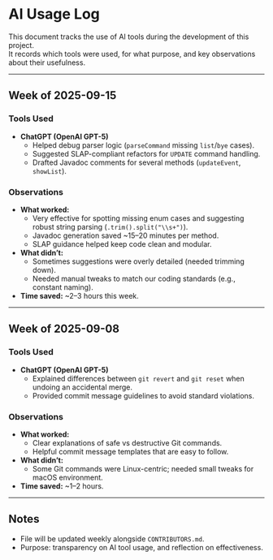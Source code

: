 # AI Usage Log

This document tracks the use of AI tools during the development of this project.  
It records which tools were used, for what purpose, and key observations about their usefulness.

---

## Week of 2025-09-15

### Tools Used
- **ChatGPT (OpenAI GPT-5)**
    - Helped debug parser logic (`parseCommand` missing `list`/`bye` cases).
    - Suggested SLAP-compliant refactors for `UPDATE` command handling.
    - Drafted Javadoc comments for several methods (`updateEvent`, `showList`).

### Observations
- **What worked:**
    - Very effective for spotting missing enum cases and suggesting robust string parsing (`.trim().split("\\s+")`).
    - Javadoc generation saved ~15–20 minutes per method.
    - SLAP guidance helped keep code clean and modular.
- **What didn’t:**
    - Sometimes suggestions were overly detailed (needed trimming down).
    - Needed manual tweaks to match our coding standards (e.g., constant naming).
- **Time saved:** ~2–3 hours this week.

---

## Week of 2025-09-08

### Tools Used
- **ChatGPT (OpenAI GPT-5)**
    - Explained differences between `git revert` and `git reset` when undoing an accidental merge.
    - Provided commit message guidelines to avoid standard violations.

### Observations
- **What worked:**
    - Clear explanations of safe vs destructive Git commands.
    - Helpful commit message templates that are easy to follow.
- **What didn’t:**
    - Some Git commands were Linux-centric; needed small tweaks for macOS environment.
- **Time saved:** ~1–2 hours.

---

## Notes
- File will be updated weekly alongside `CONTRIBUTORS.md`.
- Purpose: transparency on AI tool usage, and reflection on effectiveness.
